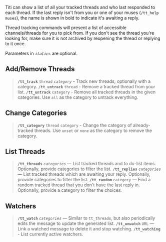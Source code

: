 Titi can show a list of all your tracked threads and who last responded to each thread. If the last reply isn't from you or one of your muses (`/tt_help muses`), the name is shown in bold to indicate it's awaiting a reply.

Thread tracking commands will present a list of accessible channels/threads for you to pick from. If you don't see the thread you're looking for, make sure it is not archived by reopening the thread or replying to it once.

Parameters in _`italics`_ are optional.

## Add/Remove Threads

> **`/tt_track`** `thread` _`category`_ - Track new threads, optionally with a category.
> **`/tt_untrack`** `thread` - Remove a tracked thread from your list.
> **`/tt_untrack`** `category` - Remove all tracked threads in the given categories. Use `all` as the category to untrack everything.

## Change Categories

> **`/tt_category`** `thread` `category` - Change the category of already-tracked threads. Use `unset` or `none` as the category to remove the category.

## List Threads

> **`/tt_threads`** _`categories`_ — List tracked threads and to do-list items. Optionally, provide categories to filter the list.
> **`/tt_replies`** _`categories`_ — List tracked threads which are awaiting your reply. Optionally, provide categories to filter the list.
> **`/tt_random`** _`category`_ — Find a random tracked thread that you don't have the last reply in. Optionally, provide a category to filter the choices.

## Watchers

> **`/tt_watch`** _`categories`_ — Similar to `tt_threads`, but also periodically edits the message to update the generated list.
> **`/tt_unwatch`** `URL` — Link a watched message to delete it and stop watching.
> **`/tt_watching`** - List currently active watchers.
